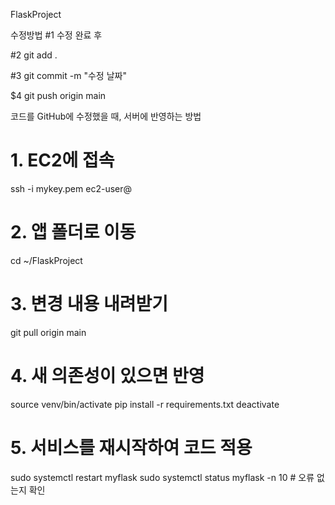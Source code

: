 FlaskProject

수정방법
#1 
수정 완료 후

#2 
git add .

#3 
git commit -m "수정 날짜"

$4 
git push origin main

코드를 GitHub에 수정했을 때, 서버에 반영하는 방법

# 1. EC2에 접속
ssh -i mykey.pem ec2-user@<EC2 IP>

# 2. 앱 폴더로 이동
cd ~/FlaskProject

# 3. 변경 내용 내려받기
git pull origin main    

# 4. 새 의존성이 있으면 반영
source venv/bin/activate
pip install -r requirements.txt
deactivate

# 5. 서비스를 재시작하여 코드 적용
sudo systemctl restart myflask
sudo systemctl status  myflask -n 10   # 오류 없는지 확인